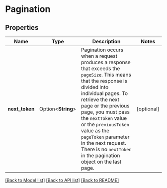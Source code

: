 # Pagination

## Properties

Name | Type | Description | Notes
------------ | ------------- | ------------- | -------------
**next_token** | Option<**String**> | Pagination occurs when a request produces a response that exceeds the `pageSize`. This means that the response is divided into individual pages. To retrieve the next page or the previous page, you must pass the `nextToken` value or the `previousToken` value as the `pageToken` parameter in the next request. There is no `nextToken` in the pagination object on the last page. | [optional]

[[Back to Model list]](../README.md#documentation-for-models) [[Back to API list]](../README.md#documentation-for-api-endpoints) [[Back to README]](../README.md)


